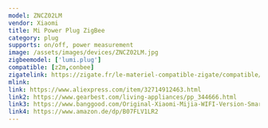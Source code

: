 ```yaml
---
model: ZNCZ02LM
vendor: Xiaomi
title: Mi Power Plug ZigBee
category: plug
supports: on/off, power measurement
image: /assets/images/devices/ZNCZ02LM.jpg
zigbeemodel: ['lumi.plug']
compatible: [z2m,conbee]
zigatelink: https://zigate.fr/le-materiel-compatible-zigate/compatible/prisepilote
mlink: 
link: https://www.aliexpress.com/item/32714912463.html
link2: https://www.gearbest.com/living-appliances/pp_344666.html
link3: https://www.banggood.com/Original-Xiaomi-Mijia-WIFI-Version-Smart-Switch-Socket-Work-With-Xiaomi-Multifunctional-Gatewa-p-1402496.html
link4: https://www.amazon.de/dp/B07FLV1LR2
---
```

